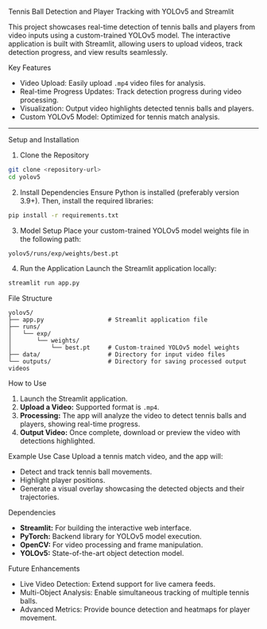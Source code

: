 
Tennis Ball Detection and Player Tracking with YOLOv5 and Streamlit

This project showcases real-time detection of tennis balls and players from video inputs using a custom-trained YOLOv5 model. The interactive application is built with Streamlit, allowing users to upload videos, track detection progress, and view results seamlessly.



Key Features
- Video Upload: Easily upload `.mp4` video files for analysis.  
- Real-time Progress Updates: Track detection progress during video processing.  
- Visualization: Output video highlights detected tennis balls and players.  
- Custom YOLOv5 Model: Optimized for tennis match analysis.

---

Setup and Installation

1. Clone the Repository
```bash
git clone <repository-url>
cd yolov5
```

2. Install Dependencies
Ensure Python is installed (preferably version 3.9+). Then, install the required libraries:
```bash
pip install -r requirements.txt
```

3. Model Setup
Place your custom-trained YOLOv5 model weights file in the following path:
```
yolov5/runs/exp/weights/best.pt
```

4. Run the Application
Launch the Streamlit application locally:
```bash
streamlit run app.py
```



File Structure
```
yolov5/
├── app.py                  # Streamlit application file
├── runs/
│   └── exp/
│       └── weights/
│           └── best.pt     # Custom-trained YOLOv5 model weights
├── data/                   # Directory for input video files
└── outputs/                # Directory for saving processed output videos
```



How to Use
1. Launch the Streamlit application.
2. **Upload a Video:** Supported format is `.mp4`.
3. **Processing:** The app will analyze the video to detect tennis balls and players, showing real-time progress.
4. **Output Video:** Once complete, download or preview the video with detections highlighted.



Example Use Case
Upload a tennis match video, and the app will:
- Detect and track tennis ball movements.
- Highlight player positions.
- Generate a visual overlay showcasing the detected objects and their trajectories.



Dependencies
- **Streamlit:** For building the interactive web interface.  
- **PyTorch:** Backend library for YOLOv5 model execution.  
- **OpenCV:** For video processing and frame manipulation.  
- **YOLOv5:** State-of-the-art object detection model.  



Future Enhancements
- Live Video Detection: Extend support for live camera feeds.  
- Multi-Object Analysis: Enable simultaneous tracking of multiple tennis balls.  
- Advanced Metrics: Provide bounce detection and heatmaps for player movement.


